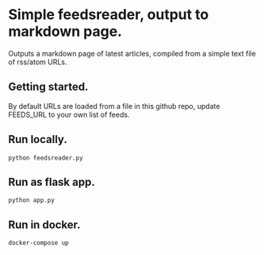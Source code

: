 # Simple feedsreader, output to markdown page.

Outputs a markdown page of latest articles, compiled from a simple text file of rss/atom URLs.

## Getting started.
By default URLs are loaded from a file in this github repo, update FEEDS_URL to your own list of feeds.

## Run locally.
```
python feedsreader.py
```

## Run as flask app.
```
python app.py
```

## Run in docker.
```
docker-compose up
```